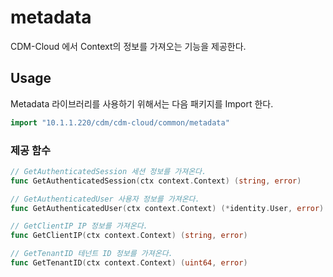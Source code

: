 # metadata

CDM-Cloud 에서 Context의 정보를 가져오는 기능을 제공한다.

## Usage

Metadata 라이브러리를 사용하기 위해서는 다음 패키지를 Import 한다.

```go
import "10.1.1.220/cdm/cdm-cloud/common/metadata"
```

### 제공 함수

```go
// GetAuthenticatedSession 세션 정보를 가져온다.
func GetAuthenticatedSession(ctx context.Context) (string, error)

// GetAuthenticatedUser 사용자 정보를 가져온다.
func GetAuthenticatedUser(ctx context.Context) (*identity.User, error)

// GetClientIP IP 정보를 가져온다.
func GetClientIP(ctx context.Context) (string, error)

// GetTenantID 테넌트 ID 정보를 가져온다.
func GetTenantID(ctx context.Context) (uint64, error)
```

